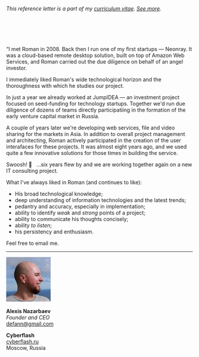 _This reference letter is a part of my [curriculum vitae](/cv.html).
[See&nbsp;more](./)._

# &nbsp;

<p class="quote">&#8220;I met Roman in 2008. Back then I run one
of my first startups &mdash; Neonray. It was a cloud-based remote
desktop solution, built on top of Amazon Web Services, and Roman
carried out the due diligence on behalf of an angel investor.</p>

I immediately liked Roman's wide technological horizon and the
thoroughness with which he studies our project.

In just a year we already worked at JumpIDEA &mdash; an investment
project focused on seed-funding for technology startups. Together
we'd run due diligence of dozens of teams directly participatiing
in the formation of the early venture capital market in Russia.

A couple of years later we're developing web services, file and
video sharing for the markets in Asia. In addition to overall project
management and architecting, Roman actively participated in the
creation of the user interafaces for these projects. It was almost
eight years ago, and we used quite a few innovative solutions for
those times in building the service.

Swoosh! &#x1F4A8; &nbsp; ...six years flew by and we are working
together again on a new IT consulting project.

What I've always liked in Roman (and continues to like):

- His broad technological knowledge;
- deep understanding of information technologies and
  the latest trends;
- pedantry and accuracy, especially in implementation;
- ability to identify _weak_ and _strong_ points of a project;
- ability to communicate his thoughts concisely; 
- ability _to listen_;
- his persistency and enthusiasm.

Feel free to email me.

---

<img src="an.jpeg" class="avatar">

**Alexis Nazarbaev**<br>
_Founder and CEO_<br>
defann@gmail.com

**Cyberflash**<br>
[cyberflash.ru](http://www.cyberflash.ru/)<br>
Moscow, Russia
